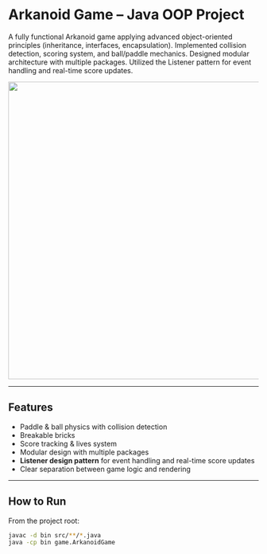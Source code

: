 #  Arkanoid Game – Java OOP Project

A fully functional Arkanoid game applying advanced object-oriented principles (inheritance, interfaces, encapsulation).
 Implemented collision detection, scoring system, and ball/paddle mechanics.
 Designed modular architecture with multiple packages.
 Utilized the Listener pattern for event handling and real-time score updates.
<p align="center">
  <img src="https://github.com/user-attachments/assets/c7015735-b796-44c9-8f01-d436ff930725" width="795" height="598">
</p>


---

##  Features
- Paddle & ball physics with collision detection
- Breakable bricks
- Score tracking & lives system
- Modular design with multiple packages
- **Listener design pattern** for event handling and real-time score updates
- Clear separation between game logic and rendering

---

##  How to Run
From the project root:
```bash
javac -d bin src/**/*.java
java -cp bin game.ArkanoidGame




